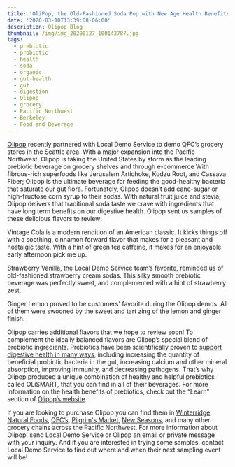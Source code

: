 ```yaml
---
title: 'OliPop, the Old-Fashioned Soda Pop with New Age Health Benefits'
date: '2020-03-10T13:39:08-06:00'
description: Olipop Blog
thumbnail: /img/img_20200127_100142787.jpg
tags:
  - prebiotic
  - probiotic
  - health
  - soda
  - organic
  - gut-health
  - gut
  - digestion
  - Olipop
  - grocery
  - Pacific Northwest
  - Berkeley
  - Food and Beverage
---
```

[Olipop](https://drinkolipop.com/) recently partnered with Local Demo Service to demo QFC’s grocery stores in the Seattle area. With a major expansion into the Pacific Northwest, Olipop is taking the United States by storm as the leading prebiotic beverage on grocery shelves and through e-commerce With fibrous-rich superfoods like Jerusalem Artichoke, Kudzu Root, and Cassava Fiber; Olipop is the ultimate beverage for feeding the good-healthy bacteria that saturate our gut flora. Fortunately, Olipop doesn’t add cane-sugar or high-fructose corn syrup to their sodas. With natural fruit juice and stevia, Olipop delivers that traditional soda taste we crave with ingredients that have long term benefits on our digestive health. Olipop sent us samples of these delicious flavors to review:

Vintage Cola is a modern rendition of an American classic. It kicks things off with a soothing, cinnamon forward flavor that makes for a pleasant and nostalgic taste. With a hint of green tea caffeine, it makes for an enjoyable early afternoon pick me up.  

Strawberry Vanilla, the Local Demo Service team’s favorite, reminded us of old-fashioned strawberry cream sodas. This silky smooth prebiotic beverage was perfectly sweet, and complemented with a hint of strawberry zest. 

Ginger Lemon proved to be customers' favorite during the Olipop demos. All of them were swooned by the sweet and tart zing of the lemon and ginger finish. 

Olipop carries additional flavors that we hope to review soon! To complement the ideally balanced flavors are Olipop’s special blend of prebiotic ingredients. Prebiotics have been scientifically proven to [support digestive health in many ways](https://academic.oup.com/cdn/article/2/3/nzy005/4828321), including increasing the quantity of beneficial probiotic bacteria in the gut, increasing calcium and other mineral absorption, improving immunity, and decreasing pathogens.  That’s why Olipop produced a unique combination of healthy and helpful prebiotics called OLiSMART, that you can find in all of their beverages. For more information on the health benefits of prebiotics, check out the “Learn” section of [Olipop’s website](https://drinkolipop.com/pages/digestive-health).

If you are looking to purchase Olipop you can find them in [Winterridge Natural Foods](https://winterridgefoods.com/), [QFC’s](https://www.qfc.com/), [Pilgrim's Market](http://www.pilgrimsmarket.com/), [New Seasons](https://www.newseasonsmarket.com), and many other grocery chains across the Pacific Northwest. For more information about Olipop, send Local Demo Service or Olipop an email or private message with your inquiry. And if you are interested in trying some samples, contact Local Demo Service to find out where and when their next sampling event will be!
